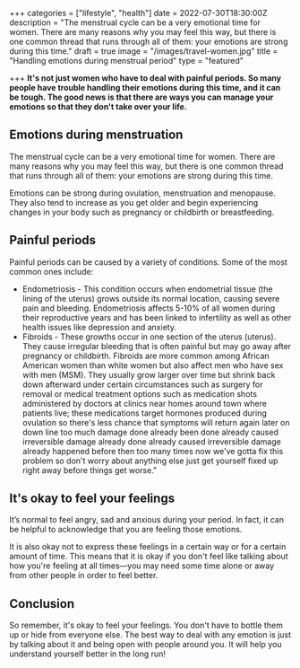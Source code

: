 +++
categories = ["lifestyle", "health"]
date = 2022-07-30T18:30:00Z
description = "The menstrual cycle can be a very emotional time for women. There are many reasons why you may feel this way, but there is one common thread that runs through all of them: your emotions are strong during this time."
draft = true
image = "/images/travel-women.jpg"
title = "Handling emotions during menstrual period"
type = "featured"

+++
**It's not just women who have to deal with painful periods. So many people have trouble handling their emotions during this time, and it can be tough. The good news is that there are ways you can manage your emotions so that they don't take over your life.**

## Emotions during menstruation

The menstrual cycle can be a very emotional time for women. There are many reasons why you may feel this way, but there is one common thread that runs through all of them: your emotions are strong during this time.

Emotions can be strong during ovulation, menstruation and menopause. They also tend to increase as you get older and begin experiencing changes in your body such as pregnancy or childbirth or breastfeeding.

## Painful periods

Painful periods can be caused by a variety of conditions. Some of the most common ones include:

* Endometriosis - This condition occurs when endometrial tissue (the lining of the uterus) grows outside its normal location, causing severe pain and bleeding. Endometriosis affects 5-10% of all women during their reproductive years and has been linked to infertility as well as other health issues like depression and anxiety.
* Fibroids - These growths occur in one section of the uterus (uterus). They cause irregular bleeding that is often painful but may go away after pregnancy or childbirth. Fibroids are more common among African American women than white women but also affect men who have sex with men (MSM). They usually grow larger over time but shrink back down afterward under certain circumstances such as surgery for removal or medical treatment options such as medication shots administered by doctors at clinics near homes around town where patients live; these medications target hormones produced during ovulation so there's less chance that symptoms will return again later on down line too much damage done already been done already caused irreversible damage already done already caused irreversible damage already happened before then too many times now we've gotta fix this problem so don't worry about anything else just get yourself fixed up right away before things get worse."

## It's okay to feel your feelings

It’s normal to feel angry, sad and anxious during your period. In fact, it can be helpful to acknowledge that you are feeling those emotions.

It is also okay not to express these feelings in a certain way or for a certain amount of time. This means that it is okay if you don't feel like talking about how you're feeling at all times—you may need some time alone or away from other people in order to feel better.

## Conclusion

So remember, it's okay to feel your feelings. You don't have to bottle them up or hide from everyone else. The best way to deal with any emotion is just by talking about it and being open with people around you. It will help you understand yourself better in the long run!